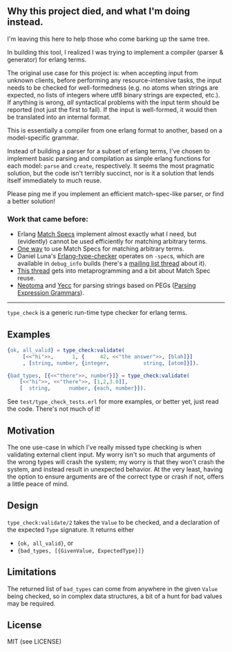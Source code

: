 ## Why this project died, and what I'm doing instead.

I'm leaving this here to help those who come barking up the same tree.

In building this tool, I realized I was trying to implement a compiler
(parser & generator) for erlang terms.

The original use case for this project is: when accepting input from
unknown clients, before performing any resource-intensive tasks, the
input needs to be checked for well-formedness (e.g. no atoms when
strings are expected, no lists of integers where utf8 binary strings
are expected, etc.). If anything is wrong, *all* syntactical problems
with the input term should be reported (not just the first to
fail). If the input is well-formed, it would then be translated into
an internal format.

This is essentially a compiler from one erlang format to another,
based on a model-specific grammar. 

Instead of building a parser for a subset of erlang terms, I've chosen
to implement basic parsing and compilation as simple erlang functions
for each model: `parse` and `create`, respectively. It seems the most
pragmatic solution, but the code isn't terribly succinct, nor is it a
solution that lends itself immediately to much reuse.

Please ping me if you implement an efficient match-spec-like parser,
or find a better solution!

### Work that came before:

 * Erlang [Match Specs](http://www.erlang.org/doc/apps/erts/match_spec.html) implement almost exactly what I need, but (evidently) cannot be used efficiently for matching arbitrary terms.
 * [One way](http://erlang.org/pipermail/erlang-questions/2003-November/010712.html) to use Match Specs for matching arbitrary terms.
 * Daniel Luna's [Erlang-type-checker](https://github.com/dLuna/Erlang-type-checker) operates on `-spec`s, which are available in `debug_info` builds (here's a [mailing list thread](http://erlang.org/pipermail/erlang-questions/2011-September/061343.html) about it).
 * [This thread](http://erlang.org/pipermail/erlang-questions/2008-October/039402.html) gets into metaprogramming and a bit about Match Spec reuse.
 * [Neotoma](https://github.com/seancribbs/neotoma) and [Yecc](http://www.erlang.org/doc/man/yecc.html) for parsing strings based on PEGs ([Parsing Expression Grammars](http://en.wikipedia.org/wiki/Parsing_expression_grammar)).

----

`type_check` is a generic run-time type checker for erlang terms.


## Examples

```erlang
{ok, all_valid} = type_check:validate(
     [<<"hi">>,      1, {     42, <<"the answer">>, [blah]}]
     , [string, number, {integer,           string, [atom]}]).

{bad_types, [{<<"there">>, number}]} = type_check:validate(
	[<<"hi">>, <<"there">>, [1,2,3.0]], 
	[  string,      number, {each, number}]).
```

See `test/type_check_tests.erl` for more examples, or better yet, just
read the code. There's not much of it!


## Motivation

The one use-case in which I've really missed type checking is when
validating external client input. My worry isn't so much that
arguments of the wrong types will crash the system; my worry is that
they won't crash the system, and instead result in unexpected
behavior. At the very least, having the option to ensure arguments are
of the correct type or crash if not, offers a little peace of mind.


## Design

`type_check:validate/2` takes the `Value` to be checked, and a
declaration of the expected `Type` signature. It returns either

 * `{ok, all_valid}`, or
 * `{bad_types, [{GivenValue, ExpectedType}]}`


## Limitations

The returned list of `bad_types` can come from anywhere in the given
`Value` being checked, so in complex data structures, a bit of a hunt
for bad values may be required.


## License

MIT (see LICENSE)